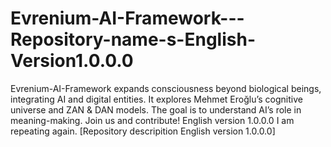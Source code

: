 # Evrenium-AI-Framework---Repository-name-s-English-Version1.0.0.0
Evrenium-AI-Framework expands consciousness beyond biological beings, integrating AI and digital entities. It explores Mehmet Eroğlu’s cognitive universe and ZAN &amp; DAN models. The goal is to understand AI’s role in meaning-making. Join us and contribute! English version 1.0.0.0 I am repeating again. [Repository descripition English version 1.0.0.0]
